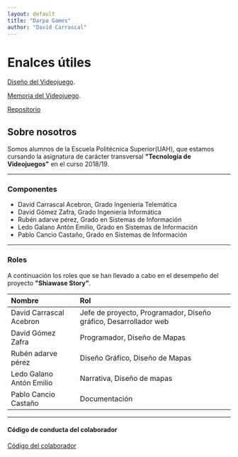 ```yaml
---
layout: default
title: "Darpa Games"
author: "David Carrascal"
---
```


# Enalces útiles

[Diseño del Videojuego](./diseñoVideojuego.html).

[Memoria del Videojuego](./memoriaVideojuego.html).

[Repositorio](https://github.com/TecnologiaVideojuegos/proyecto-videojuego-darpa-gamers)

## Sobre nosotros
Somos alumnos de la Escuela Politécnica Superior(UAH), 
que estamos cursando la asignatura de carácter transversal
 **"Tecnología de Videojuegos"** en el curso 2018/19. 

----

### Componentes

  - David Carrascal Acebron, Grado Ingeniería Telemática
  - David Gómez Zafra, Grado Ingeniería Informática 
  - Rubén adarve pérez, Grado en Sistemas de Información
  - Ledo Galano Antón Emilio, Grado en Sistemas de Información
  - Pablo Cancio Castaño, Grado en Sistemas de Información

----
  
### Roles 
A continuación los roles que se han llevado a cabo en el desempeño del proyecto **"Shiawase Story"**.

| Nombre        | Rol        |
|:-------------|:------------------|
| David Carrascal Acebron |  Jefe de proyecto, Programador, Diseño gráfico, Desarrollador web|
| David Gómez Zafra | Programador, Diseño de Mapas   | 
| Rubén adarve pérez | Diseño Gráfico, Diseño de Mapas     | 
| Ledo Galano Antón Emilio | Narrativa, Diseño de mapas | 
| Pablo Cancio Castaño | Documentación |

----

#### Código de conducta del colaborador
[Código del colaborador](https://github.com/TecnologiaVideojuegos/proyecto-videojuego-darpa-gamers/blob/master/CODE_OF_CONDUCT.md)




